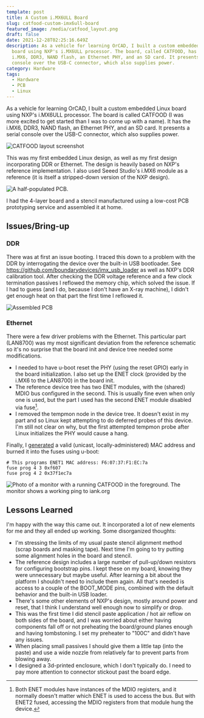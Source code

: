 ```yaml
---
template: post
title: A Custom i.MX6ULL Board
slug: catfood-custom-imx6ull-board
featured_image: /media/catfood_layout.png
draft: false
date: 2021-12-28T02:25:16.649Z
description: As a vehicle for learning OrCAD, I built a custom embedded Linux
  board using NXP's i.MX6ULL processor. The board, called CATFOOD, has the
  i.MX6, DDR3, NAND flash, an Ethernet PHY, and an SD card. It presents a serial
  console over the USB-C connector, which also supplies power.
category: Hardware
tags:
  - Hardware
  - PCB
  - Linux
---
```

As a vehicle for learning OrCAD, I built a custom embedded Linux board using NXP's i.MX6ULL processor. The board is called CATFOOD (I was more excited to get started than I was to come up with a name). It has the i.MX6, DDR3, NAND flash, an Ethernet PHY, and an SD card. It presents a serial console over the USB-C connector, which also supplies power.

![CATFOOD layout screenshot](/media/catfood_layout.png "CATFOOD layout screenshot")

This was my first embedded Linux design, as well as my first design incorporating DDR or Ethernet. The design is heavily based on NXP's reference implementation. I also used Seeed Studio's i.MX6 module as a reference (it is itself a stripped-down version of the NXP design).

![A half-populated PCB.](/media/catfood_paste.jpg "Half-populated CATFOOD")

I had the 4-layer board and a stencil manufactured using a low-cost PCB prototyping service and assembled it at home.

## Issues/Bring-up

### DDR

There was at first an issue booting. I traced this down to a problem with the DDR by interrogating the device over the built-in USB bootloader. See <https://github.com/boundarydevices/imx_usb_loader> as well as NXP's DDR calibration tool. After checking the DDR voltage reference and a few clock termination passives I reflowed the memory chip, which solved the issue. If I had to guess (and I do, because I don't have an X-ray machine), I didn't get enough heat on that part the first time I reflowed it.

![Assembled PCB](/media/catfood_assembled.jpg "Assembled PCB")

### Ethernet

There were a few driver problems with the Ethernet. This particular part (LAN8700) was my most significant deviation from the reference schematic so it's no surprise that the board init and device tree needed some modifications.

* I needed to have u-boot reset the PHY (using the reset GPIO) early in the board initialization. I also set up the ENET clock (provided by the i.MX6 to the LAN8700) in the board init.
* The reference device tree has two ENET modules, with the (shared) MDIO bus configured in the second. This is usually fine even when only one is used, but the part I used has the second ENET module disabled via fuse[^1].
* I removed the tempmon node in the device tree. It doesn't exist in my part and so Linux kept attempting to do deferred probes of this device. I'm still not clear on why, but the first attempted tempmon probe after Linux initializes the PHY would cause a hang.

Finally, I [generated](https://www.hellion.org.uk/cgi-bin/randmac.pl?scope=local&type=unicast) a valid (unicast, locally-administered) MAC address and burned it into the fuses using u-boot:

```
# This programs ENET1 MAC address: F6:07:37:F1:EC:7a
fuse prog 4 3 0xf607
fuse prog 4 2 0x37f1ec7a
```

![Photo of a monitor with a running CATFOOD in the foreground. The monitor shows a working ping to iank.org](/media/catfood_ping.jpg "Working Ethernet")

## Lessons Learned

I'm happy with the way this came out. It incorporated a lot of new elements for me and they all ended up working. Some disorganized thoughts:

* I'm stressing the limits of my usual paste stencil alignment method (scrap boards and masking tape). Next time I'm going to try putting some alignment holes in the board and stencil.
* The reference design includes a large number of pull-up/down resistors for configuring bootstrap pins. I kept these on my board, knowing they were unnecessary but maybe useful. After learning a bit about the platform I shouldn't need to include them again. All that's needed is access to a couple of the BOOT_MODE pins, combined with the default behavior and the built-in USB loader.
* There's some other elements of NXP's design, mostly around power and reset, that I think I understand well enough now to simplify or drop.
* This was the first time I did stencil paste application / hot air reflow on both sides of the board, and I was worried about either having components fall off or not preheating the board/ground planes enough and having tombstoning. I set my preheater to "100C" and didn't have any issues.
* When placing small passives I should give them a little tap (into the paste) and use a wide nozzle from relatively far to prevent parts from blowing away.
* I designed a 3d-printed enclosure, which I don't typically do. I need to pay more attention to connector stickout past the board edge.

[^1]: Both ENET modules have instances of the MDIO registers, and it normally doesn't matter which ENET is used to access the bus. But with ENET2 fused, accessing the MDIO registers from that module hung the device.
